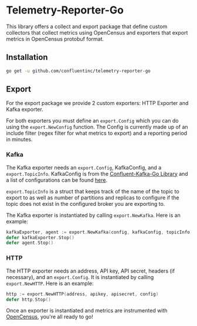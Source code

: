 # Telemetry-Reporter-Go

This library offers a collect and export package that define custom collectors that collect 
metrics using OpenCensus and exporters that export metrics in OpenCensus protobuf format.

## Installation

```bash
go get -u github.com/confluentinc/telemetry-reporter-go
```

## Export
For the export package we provide 2 custom exporters: HTTP Exporter and Kafka exporter.

For both exporters you must define an `export.Config` which you can do using the `export.NewConfig` function. The Config is currently made up of an include filter (regex filter for what metrics to export) and a reporting period in minutes.

### Kafka

The Kafka exporter needs an `export.Config`, KafkaConfig, and a `export.TopicInfo`. KafkaConfig is from the [Confluent-Kafka-Go Library](https://github.com/confluentinc/confluent-kafka-go) and a list of configurations can be found [here](https://github.com/edenhill/librdkafka/blob/master/CONFIGURATION.md).

`export.TopicInfo` is a struct that keeps track of the name of the topic to export to as well as number of partitions and replicas to configure if the topic does not exist in the configured broker you are exporting to.

The Kafka exporter is instantiated by calling `export.NewKafka`. Here is an example:
```go
kafkaExporter, agent := export.NewKafka(config, kafkaConfig, topicInfo)
defer kafkaExporter.Stop()
defer agent.Stop()
```

### HTTP

The HTTP exporter needs an address, API key, API secret, headers (if necessary), and an `export.Config`. It is instantiated by calling `export.NewHTTP`. Here is an example:

```go
http := export.NewHTTP(address, apikey, apisecret, config)
defer http.Stop()
```

Once an exporter is instantiated and metrics are instrumented with [OpenCensus](https://github.com/census-instrumentation/opencensus-go), you're all ready to go!
